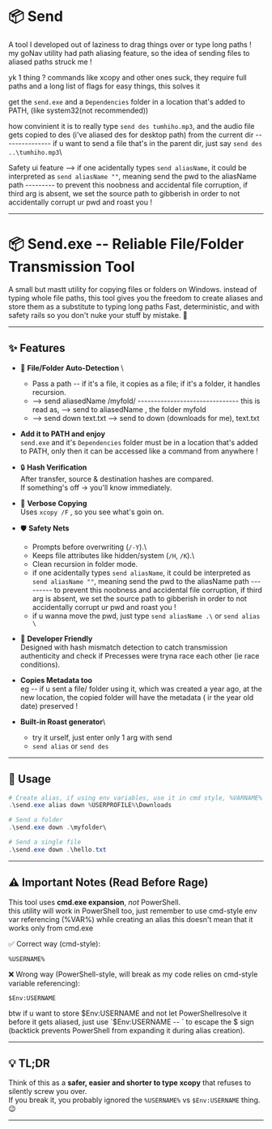 # **📦 Send**

A tool I developed out of laziness to drag things over or type long paths ! my goNav utility had path aliasing feature, so the idea of sending files to aliased paths struck me !

yk 1 thing ? commands like xcopy and other ones suck, they require full paths and a long list of flags for easy things, this solves it

get the `send.exe` and a `Dependencies` folder in a location that's added to PATH, (like system32(not recommended))

how convinient it is to really type `send des tumhiho.mp3`, and the audio file gets copied to des (i've aliased des for desktop path) from the current dir --------------- if u want to send a file that's in the parent dir, just say `send des ..\tumhiho.mp3`\

Safety ui feature --> if one acidentally types `send aliasName`, it could be interpreted as `send aliasName ""`, meaning send the pwd to the aliasName path --------- to prevent this noobness and accidental file corruption, if third arg is absent, we set the source path to gibberish in order to not accidentally corrupt ur pwd and roast you !


---------------------------------------------------------------------


# **📦 Send.exe -- Reliable File/Folder Transmission Tool**

A small but mastt utility for copying files or folders on Windows.
instead of typing whole file paths, this tool gives you the freedom to create aliases and store them as a substitute to typing long paths
Fast, deterministic, and with safety rails so you don't nuke your stuff by mistake. 🚀


------------------------------------------------------------------------


## ✨ **Features**

-   📁 **File/Folder Auto-Detection** \
    - Pass a path -- if it's a file, it copies as a file; if it's a
    folder, it handles recursion.
    - --> send aliasedName /myfold/ -------------------------------  this is read as, --> send to aliasedName , the folder myfold
    - --> send down text.txt                           --> send to down (downloads for me), text.txt

-   **Add it to PATH and enjoy**\
    `send.exe` and it's `Dependencies` folder must be in a location that's added to PATH, only then it can be accessed like a command from anywhere !

-   🔒 **Hash Verification**\
    After transfer, source & destination hashes are compared.\
    If something's off → you'll know immediately.

-   📜 **Verbose Copying**\
    Uses `xcopy /F` , so you see what's goin on.

-   🛡️ **Safety Nets**
    -   Prompts before overwriting (`/-Y`).\
    -   Keeps file attributes like hidden/system (`/H`, `/K`).\
    -   Clean recursion in folder mode.
    -   if one acidentally types `send aliasName`, it could be interpreted as `send aliasName ""`, meaning send the pwd to the aliasName path --------- to prevent this noobness and accidental file corruption, if third arg is absent, we set the source path to gibberish in order to not accidentally corrupt ur pwd and roast you !
    - if u wanna move the pwd, just type `send aliasName .\` or `send alias \`

-   🧪 **Developer Friendly**\
    Designed with hash mismatch detection to catch transmission authenticity and check if Precesses were tryna race each other (ie race conditions).

-   **Copies Metadata too**\
    eg -- if u sent a file/ folder using it, which was created a year ago, at the new location, the copied folder will have the metadata ( ir the year old date) preserved !

-   **Built-in Roast generator**\
    - try it urself, just enter only 1 arg with send 
    - `send alias` or `send des`


------------------------------------------------------------------------


## **🚀 Usage**

``` powershell
# Create alias, if using env variables, use it in cmd style, %VARNAME%
.\send.exe alias down %USERPROFILE%\Downloads

# Send a folder
.\send.exe down .\myfolder\

# Send a single file
.\send.exe down .\hello.txt
```

------------------------------------------------------------------------


## **⚠️ Important Notes (Read Before Rage)**

This tool uses **cmd.exe expansion**, *not* PowerShell.\
this utility will work in PowerShell too, just remember to use cmd-style env var referencing (%VAR%) while creating an alias
this doesn't mean that it works only from cmd.exe

✅ Correct way (cmd-style):

    %USERNAME%

❌ Wrong way (PowerShell-style, will break as my code relies on cmd-style variable referencing):

    $Env:USERNAME

btw if u want to store $Env:USERNAME and not let PowerShellresolve it before it gets aliased, just use `$Env:USERNAME -- ` to escape the $ sign (backtick prevents PowerShell from expanding it during alias creation).


------------------------------------------------------------------------


## **💡 TL;DR**

Think of this as a **safer, easier and shorter to type xcopy** that refuses to silently
screw you over.\
If you break it, you probably ignored the `%USERNAME%` vs
`$Env:USERNAME` thing. 😉


------------------------------------------------------------------------